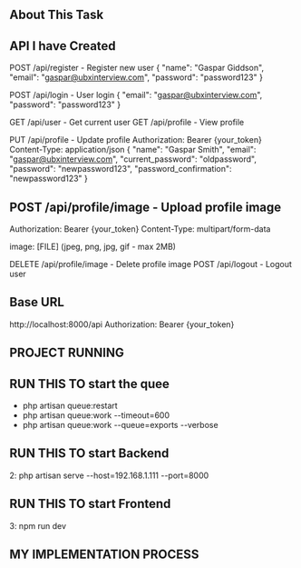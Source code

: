 
## About This Task

## API I have Created
POST /api/register          - Register new user
{
    "name": "Gaspar Giddson",
    "email": "gaspar@ubxinterview.com",
    "password": "password123"
}


POST /api/login             - User login
{
    "email": "gaspar@ubxinterview.com",
    "password": "password123"
}

GET  /api/user              - Get current user
GET  /api/profile           - View profile


PUT  /api/profile           - Update profile
Authorization: Bearer {your_token}
Content-Type: application/json
{
    "name": "Gaspar Smith",
    "email": "gaspar@ubxinterview.com",
    "current_password": "oldpassword",
    "password": "newpassword123",
    "password_confirmation": "newpassword123"
}

## POST /api/profile/image     - Upload profile image
Authorization: Bearer {your_token}
Content-Type: multipart/form-data

image: [FILE] (jpeg, png, jpg, gif - max 2MB)


DELETE /api/profile/image   - Delete profile image
POST /api/logout            - Logout user

## Base URL
http://localhost:8000/api
Authorization: Bearer {your_token}

## PROJECT RUNNING

## RUN THIS TO start the quee
 - php artisan queue:restart
 - php artisan queue:work --timeout=600
 - php artisan queue:work --queue=exports --verbose

## RUN THIS TO start Backend
2: php artisan serve --host=192.168.1.111 --port=8000

## RUN THIS TO start Frontend
3: npm run dev


## MY IMPLEMENTATION PROCESS
